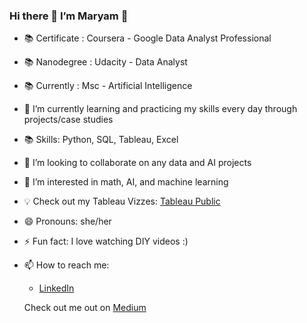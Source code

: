 ### Hi there 👋 I’m Maryam 👩

- 📚 Certificate : Coursera - Google Data Analyst Professional
- 📚 Nanodegree : Udacity - Data Analyst
- 📚 Currently : Msc - Artificial Intelligence 
- 🌱 I’m currently learning and practicing my skills every day through projects/case studies
- 📚 Skills: Python, SQL, Tableau, Excel 
- 👯 I’m looking to collaborate on any data and AI projects 
- 👀 I’m interested in math, AI, and machine learning
- 💡 Check out my Tableau Vizzes: [Tableau Public](https://public.tableau.com/app/profile/maryam)
- 😄 Pronouns: she/her 
- ⚡ Fun fact: I love watching DIY videos :) 
- 📫 How to reach me:
  - [LinkedIn](https://www.linkedin.com/in/maryam-bala/)
  
  Check out me out on [Medium ](https://medium.com/@maryambee)
